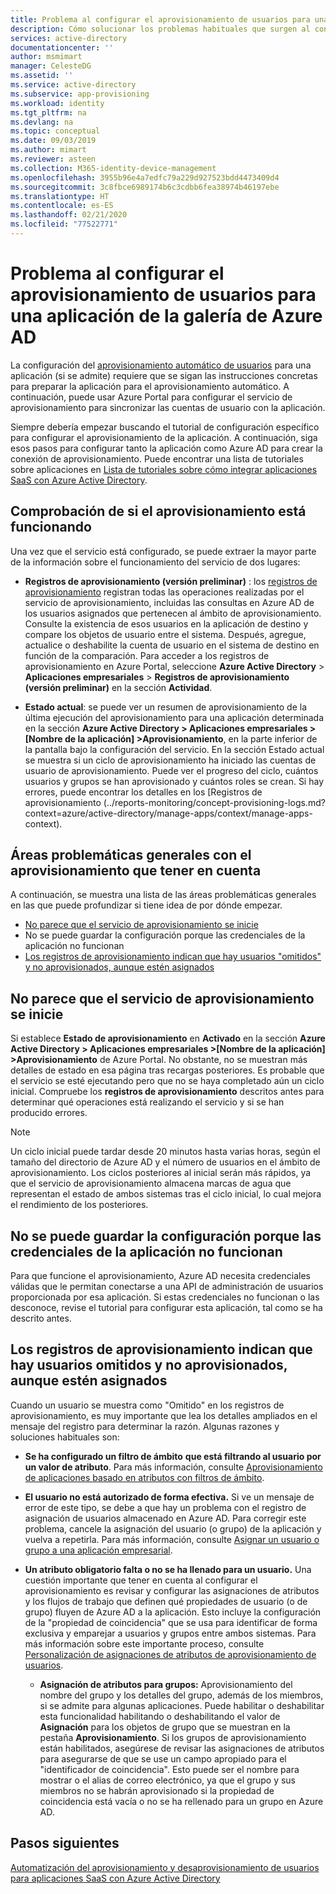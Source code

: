 ```yaml
---
title: Problema al configurar el aprovisionamiento de usuarios para una aplicación de la galería de Azure AD
description: Cómo solucionar los problemas habituales que surgen al configurar el aprovisionamiento de usuarios para una aplicación que ya aparece en la galería de aplicaciones de Azure AD
services: active-directory
documentationcenter: ''
author: msmimart
manager: CelesteDG
ms.assetid: ''
ms.service: active-directory
ms.subservice: app-provisioning
ms.workload: identity
ms.tgt_pltfrm: na
ms.devlang: na
ms.topic: conceptual
ms.date: 09/03/2019
ms.author: mimart
ms.reviewer: asteen
ms.collection: M365-identity-device-management
ms.openlocfilehash: 3955b96e4a7edfc79a229d927523bdd4473409d4
ms.sourcegitcommit: 3c8fbce6989174b6c3cdbb6fea38974b46197ebe
ms.translationtype: HT
ms.contentlocale: es-ES
ms.lasthandoff: 02/21/2020
ms.locfileid: "77522771"
---
```

# <a name="problem-configuring-user-provisioning-to-an-azure-ad-gallery-application"></a>Problema al configurar el aprovisionamiento de usuarios para una aplicación de la galería de Azure AD

La configuración del [aprovisionamiento automático de usuarios](user-provisioning.md) para una aplicación (si se admite) requiere que se sigan las instrucciones concretas para preparar la aplicación para el aprovisionamiento automático. A continuación, puede usar Azure Portal para configurar el servicio de aprovisionamiento para sincronizar las cuentas de usuario con la aplicación.

Siempre debería empezar buscando el tutorial de configuración específico para configurar el aprovisionamiento de la aplicación. A continuación, siga esos pasos para configurar tanto la aplicación como Azure AD para crear la conexión de aprovisionamiento. Puede encontrar una lista de tutoriales sobre aplicaciones en [Lista de tutoriales sobre cómo integrar aplicaciones SaaS con Azure Active Directory](../saas-apps/tutorial-list.md).

## <a name="how-to-see-if-provisioning-is-working"></a>Comprobación de si el aprovisionamiento está funcionando 

Una vez que el servicio está configurado, se puede extraer la mayor parte de la información sobre el funcionamiento del servicio de dos lugares:

-   **Registros de aprovisionamiento (versión preliminar)** : los [registros de aprovisionamiento](../reports-monitoring/concept-provisioning-logs.md?context=azure/active-directory/manage-apps/context/manage-apps-context) registran todas las operaciones realizadas por el servicio de aprovisionamiento, incluidas las consultas en Azure AD de los usuarios asignados que pertenecen al ámbito de aprovisionamiento. Consulte la existencia de esos usuarios en la aplicación de destino y compare los objetos de usuario entre el sistema. Después, agregue, actualice o deshabilite la cuenta de usuario en el sistema de destino en función de la comparación. Para acceder a los registros de aprovisionamiento en Azure Portal, seleccione **Azure Active Directory** &gt; **Aplicaciones empresariales** &gt; **Registros de aprovisionamiento (versión preliminar)** en la sección **Actividad**.

-   **Estado actual**: se puede ver un resumen de aprovisionamiento de la última ejecución del aprovisionamiento para una aplicación determinada en la sección **Azure Active Directory &gt; Aplicaciones empresariales &gt; \[Nombre de la aplicación\] &gt;Aprovisionamiento**, en la parte inferior de la pantalla bajo la configuración del servicio. En la sección Estado actual se muestra si un ciclo de aprovisionamiento ha iniciado las cuentas de usuario de aprovisionamiento. Puede ver el progreso del ciclo, cuántos usuarios y grupos se han aprovisionado y cuántos roles se crean. Si hay errores, puede encontrar los detalles en los [Registros de aprovisionamiento (../reports-monitoring/concept-provisioning-logs.md?context=azure/active-directory/manage-apps/context/manage-apps-context).

## <a name="general-problem-areas-with-provisioning-to-consider"></a>Áreas problemáticas generales con el aprovisionamiento que tener en cuenta

A continuación, se muestra una lista de las áreas problemáticas generales en las que puede profundizar si tiene idea de por dónde empezar.

* [No parece que el servicio de aprovisionamiento se inicie](#provisioning-service-does-not-appear-to-start)
* No se puede guardar la configuración porque las credenciales de la aplicación no funcionan
* [Los registros de aprovisionamiento indican que hay usuarios "omitidos" y no aprovisionados, aunque estén asignados](#provisioning-logs-say-users-are-skipped-and-not-provisioned-even-though-they-are-assigned)

## <a name="provisioning-service-does-not-appear-to-start"></a>No parece que el servicio de aprovisionamiento se inicie

Si establece **Estado de aprovisionamiento** en **Activado** en la sección **Azure Active Directory &gt; Aplicaciones empresariales &gt;\[Nombre de la aplicación\] &gt;Aprovisionamiento** de Azure Portal. No obstante, no se muestran más detalles de estado en esa página tras recargas posteriores. Es probable que el servicio se esté ejecutando pero que no se haya completado aún un ciclo inicial. Compruebe los **registros de aprovisionamiento** descritos antes para determinar qué operaciones está realizando el servicio y si se han producido errores.

>[!NOTE]
>Un ciclo inicial puede tardar desde 20 minutos hasta varias horas, según el tamaño del directorio de Azure AD y el número de usuarios en el ámbito de aprovisionamiento. Los ciclos posteriores al inicial serán más rápidos, ya que el servicio de aprovisionamiento almacena marcas de agua que representan el estado de ambos sistemas tras el ciclo inicial, lo cual mejora el rendimiento de los posteriores.
>
>

## <a name="cant-save-configuration-due-to-app-credentials-not-working"></a>No se puede guardar la configuración porque las credenciales de la aplicación no funcionan

Para que funcione el aprovisionamiento, Azure AD necesita credenciales válidas que le permitan conectarse a una API de administración de usuarios proporcionada por esa aplicación. Si estas credenciales no funcionan o las desconoce, revise el tutorial para configurar esta aplicación, tal como se ha descrito antes.

## <a name="provisioning-logs-say-users-are-skipped-and-not-provisioned-even-though-they-are-assigned"></a>Los registros de aprovisionamiento indican que hay usuarios omitidos y no aprovisionados, aunque estén asignados

Cuando un usuario se muestra como "Omitido" en los registros de aprovisionamiento, es muy importante que lea los detalles ampliados en el mensaje del registro para determinar la razón. Algunas razones y soluciones habituales son:

- **Se ha configurado un filtro de ámbito** **que está filtrando al usuario por un valor de atributo**. Para más información, consulte [Aprovisionamiento de aplicaciones basado en atributos con filtros de ámbito](../app-provisioning/define-conditional-rules-for-provisioning-user-accounts.md).

- **El usuario no está autorizado de forma efectiva.** Si ve un mensaje de error de este tipo, se debe a que hay un problema con el registro de asignación de usuarios almacenado en Azure AD. Para corregir este problema, cancele la asignación del usuario (o grupo) de la aplicación y vuelva a repetirla. Para más información, consulte [Asignar un usuario o grupo a una aplicación empresarial](../manage-apps/assign-user-or-group-access-portal.md).

- **Un atributo obligatorio falta o no se ha llenado para un usuario.** Una cuestión importante que tener en cuenta al configurar el aprovisionamiento es revisar y configurar las asignaciones de atributos y los flujos de trabajo que definen qué propiedades de usuario (o de grupo) fluyen de Azure AD a la aplicación. Esto incluye la configuración de la "propiedad de coincidencia" que se usa para identificar de forma exclusiva y emparejar a usuarios y grupos entre ambos sistemas. Para más información sobre este importante proceso, consulte [Personalización de asignaciones de atributos de aprovisionamiento de usuarios](../app-provisioning/customize-application-attributes.md).

  * **Asignación de atributos para grupos:** Aprovisionamiento del nombre del grupo y los detalles del grupo, además de los miembros, si se admite para algunas aplicaciones. Puede habilitar o deshabilitar esta funcionalidad habilitando o deshabilitando el valor de **Asignación** para los objetos de grupo que se muestran en la pestaña **Aprovisionamiento**. Si los grupos de aprovisionamiento están habilitados, asegúrese de revisar las asignaciones de atributos para asegurarse de que se use un campo apropiado para el "identificador de coincidencia". Esto puede ser el nombre para mostrar o el alias de correo electrónico, ya que el grupo y sus miembros no se habrán aprovisionado si la propiedad de coincidencia está vacía o no se ha rellenado para un grupo en Azure AD.

## <a name="next-steps"></a>Pasos siguientes
[Automatización del aprovisionamiento y desaprovisionamiento de usuarios para aplicaciones SaaS con Azure Active Directory](user-provisioning.md)
